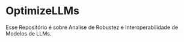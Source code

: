 # OptimizeLLMs
Esse Repositório é sobre Analise de Robustez e Interoperabilidade de Modelos de LLMs.
